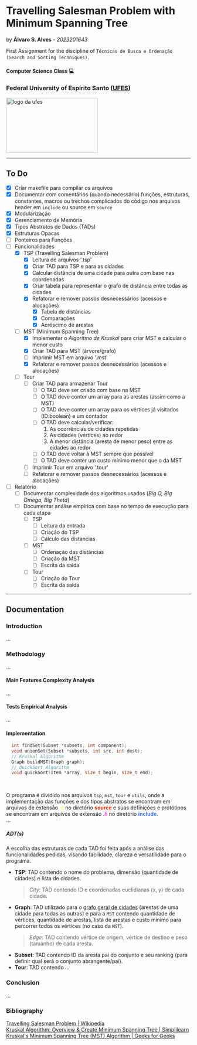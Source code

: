 
# Travelling Salesman Problem with Minimum Spanning Tree

by **Álvaro S. Alves** - _2023201643_

First Assignment for the discipline of ```Técnicas de Busca e Ordenação (Search and Sorting Techniques)```.

#### Computer Science Class :computer:


### Federal University of Espírito Santo ([UFES](https://ufes.br))

<img src="https://www.ufes.br/sites/all/themes/padrao_ufes/images/marca_ufes.png" alt="logo da ufes" height="150px" width="250px">   

---

## To Do
- [x] Criar makefile para compilar os arquivos
- [x] Documentar com comentários (quando necessário) funções, estruturas, constantes, macros ou trechos complicados do código nos arquivos header em `include` ou source em `source`
- [x] Modularização
- [x] Gerenciamento de Memória
- [x] Tipos Abstratos de Dados (TADs)
- [x] Estruturas Opacas
- [ ] Ponteiros para Funções
- [ ] Funcionalidades
  - [x] TSP (Travelling Salesman Problem)
    - [x] Leitura de arquivos '.tsp'
    - [x] Criar TAD para TSP e para as cidades
    - [x] Calcular distância de uma cidade para outra com base nas coordenadas
    - [x] Criar tabela para representar o grafo de distância entre todas as cidades
    - [x] Refatorar e remover passos desnecessários (acessos e alocações)
      - [x] Tabela de distâncias
      - [x] Comparações
      - [x] Acréscimo de arestas
  - [ ] MST (Minimum Spanning Tree)
    - [x] Implementar o _Algoritmo de Kruskal_ para criar MST e calcular o menor custo
    - [X] Criar TAD para MST (árvore/grafo)
    - [ ] Imprimir MST em arquivo '.mst'
    - [x] Refatorar e remover passos desnecessários (acessos e alocações)
  - [ ] Tour
    - [ ] Criar TAD para armazenar Tour
      - [ ] O TAD deve ser criado com base na MST
      - [ ] O TAD deve conter um array para as arestas (assim como a MST)
      - [ ] O TAD deve conter um array para os vértices já visitados (ID:boolean) e um contador
      - [ ] O TAD deve calcular/verificar:
        1. As ocorrências de cidades repetidas
        1. As cidades (vértices) ao redor
        1. A menor distância (aresta de menor peso) entre as cidades ao redor
      - [ ] O TAD deve voltar à MST sempre que possível
      - [ ] O TAD deve conter um custo mínimo menor que o da MST
    - [ ] Imprimir Tour em arquivo '.tour'
    - [ ] Refatorar e remover passos desnecessários (acessos e alocações)
- [ ] Relatório
  - [ ] Documentar complexidade dos algoritmos usados (_Big O, Big Omega, Big Theta_)
  - [ ] Documentar análise empírica com base no tempo de execução para cada etapa
    - [ ] TSP
      - [ ] Leitura da entrada
      - [ ] Criação do TSP
      - [ ] Cálculo das distancias
    - [ ] MST
      - [ ] Ordenação das distâncias
      - [ ] Criação da MST
      - [ ] Escrita da saída
    - [ ] Tour
      - [ ] Criação do Tour
      - [ ] Escrita da saída

___

## Documentation

### Introduction
...

### Methodology
...

#### Main Features Complexity Analysis
...

#### Tests Empirical Analysis
...

#### Implementation
```c
  int findSet(Subset *subsets, int component);
  void unionSet(Subset *subsets, int src, int dest);
  // Kruskal Algorithm
  Graph buildMST(Graph graph);
  // QuickSort Algorithm
  void quickSort(Item *array, size_t begin, size_t end);
```
<br>

O programa é dividido nos arquivos `tsp`, `mst`, `tour` e `utils`, onde a implementação das funções e dos tipos abstratos se encontram em arquivos de extensão <span style="color:#ffff00">_.c_</span> no diretório <span style="color:#f02c00">**source**</span> e suas definições e protótipos se encontram em arquivos de extensão <span style="color:#ff00ff">_.h_</span> no diretório <span style="color:#426cf5">**include**</span>.  
...

##### ADT(s)
A escolha das estruturas de cada TAD foi feita após a análise das funcionalidades pedidas, visando facilidade, clareza e versatilidade para o programa.

* **TSP**: TAD contendo o nome do problema, dimensão (quantidade de cidades) e lista de cidades.
  > _City_: TAD contendo ID e coordenadas euclidianas (x, y) de cada cidade.
* **Graph**: TAD utilizado para o <u>grafo geral de cidades</u> (arestas de uma cidade para todas as outras) e para a `MST` contendo quantidade de vértices, quantidade de arestas, lista de arestas e custo mínimo para percorrer todos os vértices (no caso da `MST`).
  > _Edge_: TAD contendo vértice de origem, vértice de destino e peso (tamanho) de cada aresta.
* **Subset**: TAD contendo ID da aresta pai do conjunto e seu ranking (para definir qual será o conjunto abrangente/pai).
* **Tour**: TAD contendo ...

### Conclusion
...

### Bibliography
[Travelling Salesman Problem | Wikipedia](https://en.wikipedia.org/wiki/Travelling_salesman_problem)  
[Kruskal Algorithm: Overview & Create Minimum Spanning Tree | Simplilearn](https://www.simplilearn.com/tutorials/data-structure-tutorial/kruskal-algorithm)  
[Kruskal's Minimum Spanning Tree (MST) Algorithm | Geeks for Geeks](https://www.geeksforgeeks.org/kruskals-minimum-spanning-tree-algorithm-greedy-algo-2/)  
